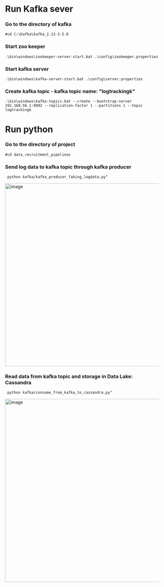 # Run Kafka sever
### Go to the directory of kafka
```#cd C:\Kafka\kafka_2.13-3.5.0```
### Start zoo keeper
```.\bin\windows\zookeeper-server-start.bat .\config\zookeeper.properties```
### Start kafka server
```.\bin\windows\kafka-server-start.bat .\config\server.properties```
### Create kafka topic - kafka topic name: "logtrackingk"
```.\bin\windows\kafka-topics.bat --create --bootstrap-server 192.168.56.1:9092 --replication-factor 1 --partitions 1 --topic logtrackingk```

# Run python
### Go to the directory of project
```#cd data_recruitment_pipelines```
### Send log data to kafka topic through kafka producer
``` python kafka/kafka_producer_faking_logdata.py"```

<img width="600" alt="image" src="../images/kafka_producer_faking_logdata.png">


### Read data from kafka topic and storage in Data Lake: Cassandra
``` python kafka/consume_from_kafka_to_cassandra.py"```

<img width="600" alt="image" src="../images/consumer_from_kafka_to_cassandradb.png">
